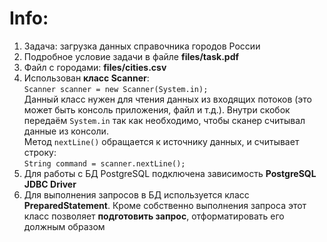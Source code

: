# Info:
1. Задача: загрузка данных справочника городов России
2. Подробное условие задачи в файле **files/task.pdf**
3. Файл с городами: **files/cities.csv**
4. Использован **класс Scanner**:  
`Scanner scanner = new Scanner(System.in);`  
Данный класс нужен для чтения данных из входящих потоков (это может быть консоль приложения, файл и т.д.). 
Внутри скобок передаём `System.in` так как необходимо, чтобы сканер считывал данные из консоли.  
Метод `nextLine()` обращается к источнику данных, и считывает строку:  
`String command = scanner.nextLine();`
5. Для работы с БД PostgreSQL подключена зависимость **PostgreSQL JDBC Driver**
6. Для выполнения запросов в БД используется класс **PreparedStatement**. Кроме собственно выполнения запроса 
этот класс позволяет **подготовить запрос**, отформатировать его должным образом

